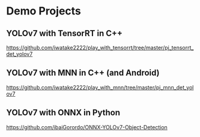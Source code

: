 # Demo Projects

## YOLOv7 with TensorRT in C++
https://github.com/iwatake2222/play_with_tensorrt/tree/master/pj_tensorrt_det_yolov7

## YOLOv7 with MNN in C++ (and Android)
https://github.com/iwatake2222/play_with_mnn/tree/master/pj_mnn_det_yolov7

## YOLOv7 with ONNX in Python
https://github.com/ibaiGorordo/ONNX-YOLOv7-Object-Detection
